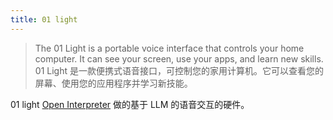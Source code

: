 ```yaml
---
title: 01 light
---
```


> The 01 Light is a portable voice interface that controls your home computer. It can see your screen, use your apps, and learn new skills.
> 01 Light 是一款便携式语音接口，可控制您的家用计算机。它可以查看您的屏幕、使用您的应用程序并学习新技能。

01 light [Open Interpreter](https://twitter.com/OpenInterpreter) 做的基于 LLM 的语音交互的硬件。
